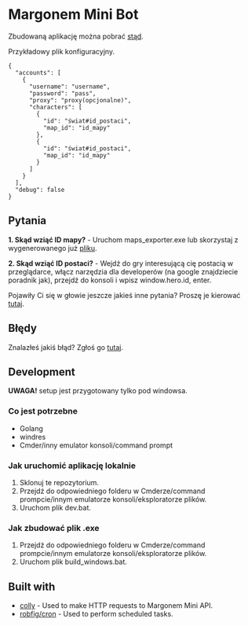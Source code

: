 # Margonem Mini Bot

Zbudowaną aplikację można pobrać [stąd](http://dawid-wysokinski.pl/upload/margonem-mini-bot.rar).

Przykładowy plik konfiguracyjny.

```
{
  "accounts": [
    {
      "username": "username",
      "password": "pass",
      "proxy": "proxy(opcjonalne)",
      "characters": [
        {
          "id": "świat#id_postaci",
          "map_id": "id_mapy"
        },
        {
          "id": "świat#id_postaci",
          "map_id": "id_mapy"
        }
      ]
    }
  ],
  "debug": false
}

```

## Pytania

**1. Skąd wziąć ID mapy?** - Uruchom maps_exporter.exe lub skorzystaj z wygenerowanego już [pliku](https://github.com/Kichiyaki/margonem-mini-bot/blob/master/maps.json).

**2. Skąd wziąć ID postaci?** - Wejdź do gry interesującą cię postacią w przeglądarce, włącz narzędzia dla developerów (na google znajdziecie poradnik jak), przejdź do konsoli i wpisz window.hero.id, enter.

Pojawiły Ci się w głowie jeszcze jakieś inne pytania? Proszę je kierować [tutaj](https://github.com/Kichiyaki/margonem-mini-bot/issues).

## Błędy

Znalazłeś jakiś błąd? Zgłoś go [tutaj](https://github.com/Kichiyaki/margonem-mini-bot/issues).

## Development

**UWAGA!** setup jest przygotowany tylko pod windowsa.

### Co jest potrzebne

- Golang
- windres
- Cmder/inny emulator konsoli/command prompt

### Jak uruchomić aplikację lokalnie

1. Sklonuj te repozytorium.
2. Przejdź do odpowiedniego folderu w Cmderze/command prompcie/innym emulatorze konsoli/eksploratorze plików.
3. Uruchom plik dev.bat.

### Jak zbudować plik .exe

1. Przejdź do odpowiedniego folderu w Cmderze/command prompcie/innym emulatorze konsoli/eksploratorze plików.
2. Uruchom plik build_windows.bat.

## Built with

- [colly](https://github.com/gocolly/colly) - Used to make HTTP requests to Margonem Mini API.
- [robfig/cron](https://github.com/robfig/cron) - Used to perform scheduled tasks.
